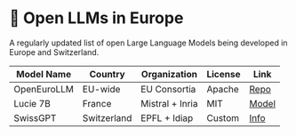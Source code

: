 # 🧠 Open LLMs in Europe

A regularly updated list of open Large Language Models being developed in Europe and Switzerland.

| Model Name   | Country       | Organization         | License | Link |
|--------------|---------------|----------------------|---------|------|
| OpenEuroLLM  | EU-wide       | EU Consortia         | Apache  | [Repo](https://github.com/OpenLLM-Europe) |
| Lucie 7B     | France        | Mistral + Inria      | MIT     | [Model](https://huggingface.co/IA-FR/Lucie) |
| SwissGPT     | Switzerland   | EPFL + Idiap         | Custom  | [Info](https://example.com) |
